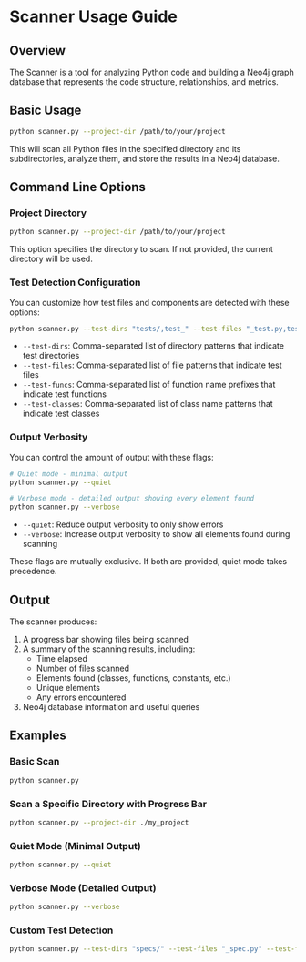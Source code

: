 # Scanner Usage Guide

## Overview
The Scanner is a tool for analyzing Python code and building a Neo4j graph database that represents the code structure, relationships, and metrics.

## Basic Usage
```bash
python scanner.py --project-dir /path/to/your/project
```

This will scan all Python files in the specified directory and its subdirectories, analyze them, and store the results in a Neo4j database.

## Command Line Options

### Project Directory
```bash
python scanner.py --project-dir /path/to/your/project
```
This option specifies the directory to scan. If not provided, the current directory will be used.

### Test Detection Configuration
You can customize how test files and components are detected with these options:

```bash
python scanner.py --test-dirs "tests/,test_" --test-files "_test.py,test_.py" --test-funcs "test_" --test-classes "Test"
```

- `--test-dirs`: Comma-separated list of directory patterns that indicate test directories
- `--test-files`: Comma-separated list of file patterns that indicate test files
- `--test-funcs`: Comma-separated list of function name prefixes that indicate test functions
- `--test-classes`: Comma-separated list of class name patterns that indicate test classes

### Output Verbosity
You can control the amount of output with these flags:

```bash
# Quiet mode - minimal output
python scanner.py --quiet

# Verbose mode - detailed output showing every element found
python scanner.py --verbose
```

- `--quiet`: Reduce output verbosity to only show errors
- `--verbose`: Increase output verbosity to show all elements found during scanning

These flags are mutually exclusive. If both are provided, quiet mode takes precedence.

## Output
The scanner produces:

1. A progress bar showing files being scanned
2. A summary of the scanning results, including:
   - Time elapsed
   - Number of files scanned
   - Elements found (classes, functions, constants, etc.)
   - Unique elements
   - Any errors encountered
3. Neo4j database information and useful queries

## Examples

### Basic Scan
```bash
python scanner.py
```

### Scan a Specific Directory with Progress Bar
```bash
python scanner.py --project-dir ./my_project
```

### Quiet Mode (Minimal Output)
```bash
python scanner.py --quiet
```

### Verbose Mode (Detailed Output)
```bash
python scanner.py --verbose
```

### Custom Test Detection
```bash
python scanner.py --test-dirs "specs/" --test-files "_spec.py" --test-funcs "it_" --test-classes "Spec"
```
